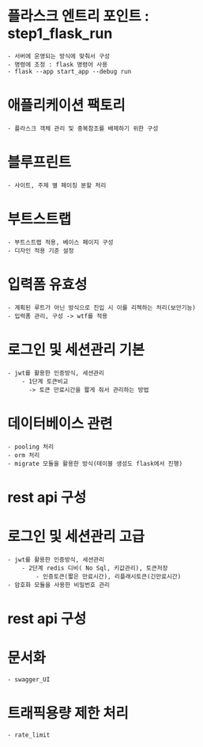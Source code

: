 # 플라스크 엔트리 포인트 : step1_flask_run
    - 서버에 운영되는 방식에 맞춰서 구성
    - 명령에 조정 : flask 명령어 사용
    - flask --app start_app --debug run

# 애플리케이션 팩토리
    - 플라스크 객체 관리 및 중복참조를 배제하기 위한 구성

# 블루프린트
    - 사이트, 주제 별 페이징 분할 처리

# 부트스트랩
    - 부트스트랩 적용, 베이스 페이지 구성
    - 디자인 적용 기준 설정

# 입력폼 유효성
    - 계획된 루트가 아닌 방식으로 진입 시 이를 리젝하는 처리(보안기능)
    - 입력폼 관리, 구성 -> wtf를 적용

# 로그인 및 세션관리 기본
    - jwt를 활용한 인증방식, 세션관리 
        - 1단계 토큰비교
          -> 토큰 만료시간을 짧게 줘서 관리하는 방법


# 데이터베이스 관련
    - pooling 처리
    - orm 처리
    - migrate 모듈을 활용한 방식(테이블 생성도 flask에서 진행)

# rest api 구성


# 로그인 및 세션관리 고급
    - jwt를 활용한 인증방식, 세션관리 
        - 2단계 redis 디비( No Sql, 키값관리), 토큰저장
            - 인증토큰(짧은 만료시간), 리플래시토큰(긴만료시간)
    - 암호화 모듈을 사용한 비밀번호 관리

# rest api 구성


# 문서화
    - swagger_UI

# 트래픽용량 제한 처리
    - rate_limit


